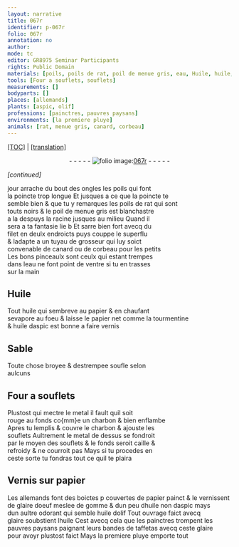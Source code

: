 ```yaml
---
layout: narrative
title: 067r
identifier: p-067r
folio: 067r
annotation: no
author:
mode: tc
editor: GR8975 Seminar Participants
rights: Public Domain
materials: [poils, poils de rat, poil de menue gris, eau, Huile, huile, papier, tourmentine, huile daspic, vernis, metal, charbon, Vernis, glaire doeuf, gomme, huile non daspic mays dun aultre odorant qui semble huile dolif, aspic, huile dolif, glaire, taffetas]
tools: [Four a souflets, souflets]
measurements: []
bodyparts: []
places: [allemands]
plants: [aspic, olif]
professions: [painctres, pauvres paysans]
environments: [la premiere pluye]
animals: [rat, menue gris, canard, corbeau]
---
```


<p><a href="{{ site.baseurl }}/diplomatic/">[TOC]</a> | <a href="{{ site.baseurl }}/texts/p-067r_tl/" target="_blank">[translation]</a></p><div class="folio" align="center">- - - - - <a href="http://gallica.bnf.fr/ark:/12148/btv1b10500001g/f139.image" target="_blank"><img src="https://cu-mkp.github.io/2017-workshop-edition/assets/photo-icon.png" alt="folio image: " style="display:inline-block; margin-bottom:-3px;"/>067r</a> - - - - - </div>  
 
*[continued]*
  
 jour arrache du bout des ongles les <span class="m">poils</span> qui font<br/> la poincte trop longue Et jusques a ce que la poincte te<br/> semble bien & que tu y remarques les <span class="m">poils de <span class="al">rat</span></span> qui sont<br/> touts noirs & le <span class="m">poil de <span class="al">menue gris</span></span> est blanchastre<br/> <span class="del">a la</span> despuys la racine jusques au milieu Quand il<br/> sera a ta fantasie lie <span class="del">b</span> Et sarre bien fort avecq du<br/> filet en deulx endroicts puys couppe le superflu<br/> & ladapte a un tuyau de grosseur qui luy soict<br/> convenable de <span class="al">canard</span> ou de <span class="al">corbeau</span> pour les petits<br/> Les bons pinceaulx sont ceulx qui estant trempes<br/> dans l<span class="m">eau</span> ne font point de ventre si tu en trasses<br/> sur la main
 
 
  

## <span class="m">Huile</span>

 
Tout <span class="m">huile</span> qui sembreve au <span class="m">papier</span> & en chaufant<br/> sevapore au foeu & laisse le <span class="m">papier</span> net comme la <span class="m">tourmentine</span><br/> & <span class="m">huile d<span class="pa">aspic</span></span> est bonne a faire <span class="m">vernis</span>
 
 
  

## Sable

 
Toute chose broyee & destrempee soufle selon<br/> aulcuns
 
 
  

## <span class="tl">Four a souflets</span>

 
Plustost qui mectre le <span class="m">metal</span> il fault quil soit<br/> rouge au fonds co{mm}e un <span class="m">charbon</span> & bien enflambe<br/> Apres tu <span class="del"></span> lemplis & couvre le <span class="m">charbon</span> & ajouste les<br/> <span class="tl">souflets</span> Aultrement le <span class="m">metal</span> de dessus se fondroit<br/> par le moyen des <span class="tl">souflets</span> & le fonds seroit caille &<br/> refroidy & ne courroit pas Mays si tu procedes en<br/> ceste sorte tu fondras tout ce quil te plaira
 
 
  

## <span class="m">Vernis</span> sur <span class="m">papier</span>

 
Les <span class="pl">allemands</span> font des boictes <span class="del">p</span> couvertes de <span class="m">papier</span> painct & le vernissent<br/> de <span class="m">glaire doeuf</span> meslee de <span class="m">gomme</span> & dun peu d<span class="m"><span class="m">huile</span> non d<span class="m"><span class="pa">aspic</span></span> mays<br/> dun aultre <span class="sn">odorant</span> qui semble <span class="m">huile d<span class="pa">olif</span></span></span> Tout ouvrage faict avecq<br/> <span class="m">glaire</span> soubstient l<span class="m">huile</span> Cest avecq cela que les <span class="pro">painctres</span> trompent les<br/> <span class="pro">pauvres paysans</span> paignant leurs bandes de <span class="m">taffetas</span> avecq ceste <span class="m">glaire</span><br/> pour avoyr plustost faict Mays <span class="env">la premiere pluye</span> emporte tout
 
